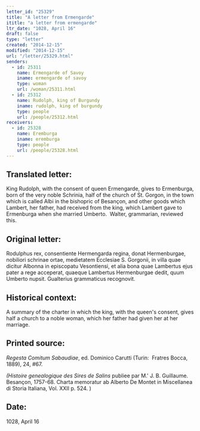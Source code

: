 ```yaml
---
letter_id: "25329"
title: "A letter from Ermengarde"
ititle: "a letter from ermengarde"
ltr_date: "1028, April 16"
draft: false
type: "letter"
created: "2014-12-15"
modified: "2014-12-15"
url: "/letter/25329.html"
senders:
  - id: 25311
    name: Ermengarde of Savoy
    iname: ermengarde of savoy
    type: woman
    url: /woman/25311.html
  - id: 25312
    name: Rudolph, king of Burgundy
    iname: rudolph, king of burgundy
    type: people
    url: /people/25312.html
receivers:
  - id: 25328
    name: Eremburga
    iname: eremburga
    type: people
    url: /people/25328.html
---
```

<h2> Translated letter:</h2><p>King Rudolph, with the consent of queen Ermengarde, gives to Ermenburga, born of the very noble Schrinia, half of the church of St. Gorgon, in the town which is called Albi in the bishopric of Besançon, and other goods which Lambert, her father, had received from the king, which Lambert gave to Ermenburga when she married Umberto.&nbsp; Walter, grammarian, reviewed this.&nbsp;&nbsp;&nbsp; &nbsp;&nbsp;</p><h2 class="mt-4"> Original letter:</h2><p>Rodulphus rex, consentiente Hermengarda regina, donat Hermenburgae, nobiliori schrinae ortae, medietatem Ecclesiae S. Gorgonii, in villa quae dicitur Albonna in episcopatu Vesontiensi, et alia bona quae Lambertus ejus pater a rege acceperat, quaeque Lambertus Hermenburgae dedit, quum Umberto nupsit. Gualterius grammaticus recognovit.</p><h2 class="mt-4"> Historical context:</h2><p>A summary of the charter in which the king, with the queen's consent, gives half a church to a noble woman, which her father had given her at her marriage.</p><h2 class="mt-4"> Printed source:</h2><p><i>Regesta Comitum Sabaudiae</i>, ed. Dominico Carutti (Turin:&nbsp; Fratres Bocca, 1889), 24, #67.</p><p><i>(Histoire genealogique des Sires de Salins</i> publiee par M.' J. B. Guillaume. Besançon, 1757-68. Charta memoratur ab Alberto De Montet in Miscellanea di Storia Italiana, Vol. XXII p. 524. )</p><h2 class="mt-4"> Date:</h2>1028, April 16